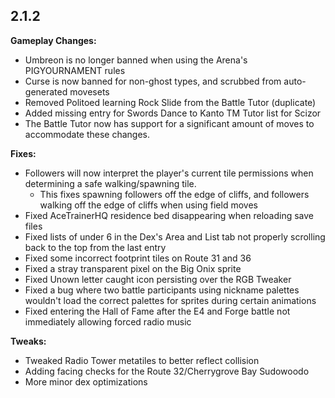 2.1.2
--------------
**Gameplay Changes:**
 - Umbreon is no longer banned when using the Arena's PIGYOURNAMENT rules
 - Curse is now banned for non-ghost types, and scrubbed from auto-generated movesets
 - Removed Politoed learning Rock Slide from the Battle Tutor (duplicate)
 - Added missing entry for Swords Dance to Kanto TM Tutor list for Scizor
 - The Battle Tutor now has support for a significant amount of moves to accommodate these changes.

**Fixes:**
 - Followers will now interpret the player's current tile permissions when determining a safe walking/spawning tile.
	* This fixes spawning followers off the edge of cliffs, and followers walking off the edge of cliffs when using field moves
 - Fixed AceTrainerHQ residence bed disappearing when reloading save files
 - Fixed lists of under 6 in the Dex's Area and List tab not properly scrolling back to the top from the last entry
 - Fixed some incorrect footprint tiles on Route 31 and 36
 - Fixed a stray transparent pixel on the Big Onix sprite
 - Fixed Unown letter caught icon persisting over the RGB Tweaker
 - Fixed a bug where two battle participants using nickname palettes wouldn't load the correct palettes for sprites during certain animations
 - Fixed entering the Hall of Fame after the E4 and Forge battle not immediately allowing forced radio music

**Tweaks:**
 - Tweaked Radio Tower metatiles to better reflect collision
 - Adding facing checks for the Route 32/Cherrygrove Bay Sudowoodo
 - More minor dex optimizations
